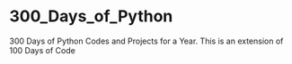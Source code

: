 # 300_Days_of_Python
300 Days of Python Codes and Projects for a Year. This is an extension of 100 Days of Code
